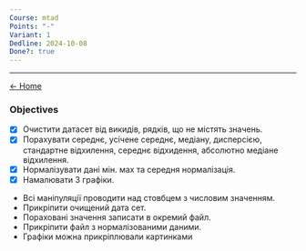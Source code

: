 ```yaml
---
Course: mtad
Points: "-"
Variant: 1
Dedline: 2024-10-08
Done?: true
---
```

---

[<- Home](../)

### Objectives

- [x] Очистити датасет від викидів, рядків, що не містять значень. 
- [x] Порахувати середнє, усічене середнє, медіану, дисперсією, стандартне відхилення, середнє відхидення, абсолютно медіане відхилення. 
- [x] Нормалізувати дані мін. мах та середня нормалізація. 
- [x] Намалювати 3 графіки. 

- Всі маніпуляції проводити над стовбцем з числовим значенням. 
- Прикріпити очищений дата сет. 
- Пораховані значення записати в окремий файл.
- Прикріпити файл з нормалізованими даними.
- Графіки можна прикріплювали картинками
